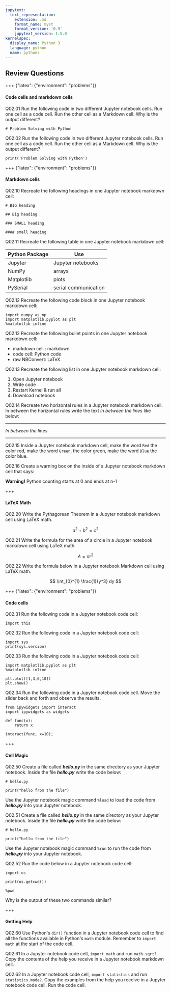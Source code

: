 ```yaml
---
jupytext:
  text_representation:
    extension: .md
    format_name: myst
    format_version: '0.9'
    jupytext_version: 1.5.0
kernelspec:
  display_name: Python 3
  language: python
  name: python3
---
```


## Review Questions

+++ {"latex": {"environment": "problems"}}

#### Code cells and markdown cells

Q02.01 Run the following code in two different Jupyter notebook cells. Run one cell as a code cell. Run the other cell as a Markdown cell. Why is the output different?

```text
# Problem Solving with Python
```

Q02.02 Run the following code in two different Jupyter notebook cells. Run one cell as a code cell. Run the other cell as a Markdown cell. Why is the output different?

```text
print('Problem Solving with Python')
```

+++ {"latex": {"environment": "problems"}}

#### Markdown cells

Q02.10 Recreate the following headings in one Jupyter notebook markdown cell:

```text
# BIG heading

## Big heading

### SMALL heading

#### small heading
```

Q02.11 Recreate the following table in one Jupyter notebook markdown cell:

| Python Package | Use |
| --- | --- |
| Jupyter | Jupyter notebooks |
| NumPy | arrays |
| Matplotlib | plots |
| PySerial | serial communication |

Q02.12 Recreate the following code block in one Jupyter notebook markdown cell:

```text
import numpy as np
import matplotlib.pyplot as plt
%matplotlib inline
```

Q02.12 Recreate the following bullet points in one Jupyter notebook markdown cell:

 * markdown cell : markdown
 * code cell: Python code
 * raw NBConvert: LaTeX

Q02.13 Recreate the following list in one Jupyter notebook markdown cell:

 1. Open Jupyter notebook
 2. Write code
 3. Restart Kernel & run all
 4. Download notebook
 
Q02.14 Recreate two horizontal rules in a Jupyter notebook markdown cell. In between the horizontal rules write the text _In between the lines_ like below:

***

_In between the lines_

***

Q02.15 Inside a Jupyter notebook markdown cell, make the word ```Red``` the color red, make the word ```Green```, the color green, make the word ```Blue``` the color blue.

Q02.16 Create a warning box on the inside of a Jupyter notebook markdown cell that says: 

**Warning!** Python counting starts at 0 and ends at n-1 

+++

#### LaTeX Math

Q02.20 Write the Pythagorean Theorem in a Jupyter notebook markdown cell using LaTeX math.

$$ a^2 + b^2 = c^2 $$

Q02.21 Write the formula for the area of a circle in a Jupyter notebook markdown cell using LaTeX math.

$$ A = \pi r^2 $$

Q02.22 Write the formula below in a Jupyter notebook Markdown cell using LaTeX math.

$$ \int_{0}^{1} \frac{1}{y^3} dy $$

+++ {"latex": {"environment": "problems"}}

#### Code cells

Q02.31 Run the following code in a Jupyter notebook code cell:

```text
import this
```

Q02.32 Run the following code in a Jupyter notebook code cell:

```text
import sys
print(sys.version)
```

Q02.33 Run the following code in a Jupyter notebook code cell:

```text
import matplotlib.pyplot as plt
%matplotlib inline

plt.plot([1,3,6,10])
plt.show()
```


Q02.34 Run the following code in a Jupyter notebook code cell. Move the slider back and forth and observe the results.

```text
from ipywidgets import interact
import ipywidgets as widgets

def func(x):
    return x
    
interact(func, x=10);
```

+++

#### Cell Magic

Q02.50 Create a file called **_hello.py_** in the same directory as your Jupyter notebook. Inside the file **_hello.py_** write the code below:

```text
# hello.py

print("hello from the file")
```

Use the Jupyter notebook magic command ```%load``` to load the code from **_hello.py_** into your Jupyter notebook.

Q02.51 Create a file called **_hello.py_** in the same directory as your Jupyter notebook. Inside the file **_hello.py_** write the code below:

```text
# hello.py

print("hello from the file")
```

Use the Jupyter notebook magic command ```%run``` to run the code from **_hello.py_** into your Jupyter notebook.

Q02.52 Run the code below in a Jupyter notebook code cell:

```text
import os

print(os.getcwd())

%pwd
```

Why is the output of these two commands similar?

+++

#### Getting Help

Q02.60 Use Python's ```dir()``` function in a Jupyter notebook code cell to find all the functions available in Python's ```math``` module. Remember to ```import math``` at the start of the code cell.

Q02.61 In a Jupyter notebook code cell, ```import math``` and run ```math.sqrt?```. Copy the contents of the help you receive in a Jupyter notebook markdown cell.

Q02.62 In a Jupyter notebook code cell, ```import statistics``` and run ```statistics.mode?```. Copy the examples from the help you receive in a Jupyter notebook code cell. Run the code cell.

```{code-cell} ipython3

```
